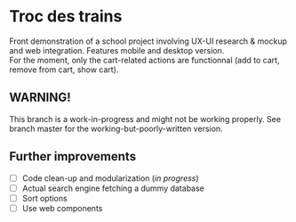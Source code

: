 # Troc des trains

Front demonstration of a school project involving UX-UI research & mockup and web integration. Features mobile and desktop version.  
For the moment, only the cart-related actions are functionnal (add to cart, remove from cart, show cart).  

## WARNING!

This branch is a work-in-progress and might not be working properly.
See branch master for the working-but-poorly-written version.

## Further improvements

- [ ] Code clean-up and modularization (*in progress*)
- [ ] Actual search engine fetching a dummy database
- [ ] Sort options
- [ ] Use web components